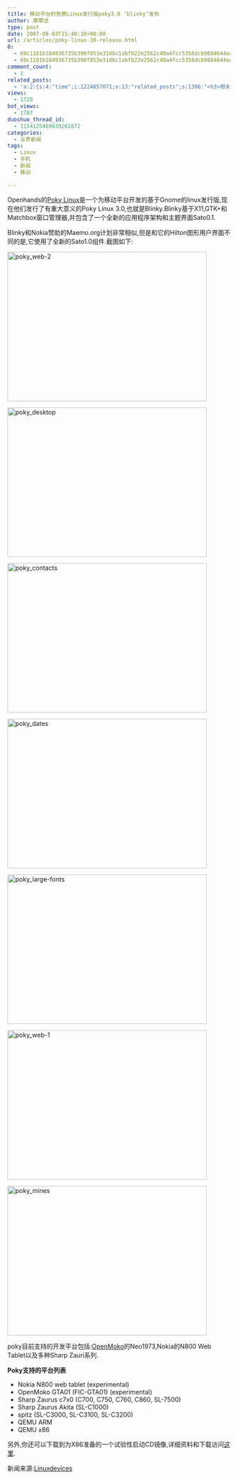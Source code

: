 ```yaml
---
title: 移动平台的免费Linux发行版poky3.0 ‘blinky’发布
author: 摩摩诘
type: post
date: 2007-08-03T15:40:18+00:00
url: /articles/poky-linux-30-release.html
0:
  - 69c1181b184936735b390f053e31d6c1abfb22e2562c40a4fcc5358dcb9884644ead3e8690c517c788baabc215b9f9ad
  - 69c1181b184936735b390f053e31d6c1abfb22e2562c40a4fcc5358dcb9884644ead3e8690c517c788baabc215b9f9ad
comment_count:
  - 1
related_posts:
  - 'a:2:{s:4:"time";i:1224857071;s:13:"related_posts";s:1306:"<h3>相关日志</h3><ul class="related_post"><li><a href="http://www.digglife.cn/articles/mobile-firefox-user-interface.html" title="手机版Firefox用户界面预览">手机版Firefox用户界面预览</a></li><li><a href="http://www.digglife.cn/articles/play-with-openmoko-phone.html" title="OpenMoko手机样机把玩报告.">OpenMoko手机样机把玩报告.</a></li><li><a href="http://www.digglife.cn/articles/fucked-by-customer-service-girl-of-china-mobile.html" title="被移动的客服小姐日了">被移动的客服小姐日了</a></li><li><a href="http://www.digglife.cn/articles/enhance-mobile-phone-pics.html" title="如何提高手机照片的质量">如何提高手机照片的质量</a></li><li><a href="http://www.digglife.cn/articles/windows-linux-file-system.html" title="4款免费软件让你在Windows下访问Linux文件系统">4款免费软件让你在Windows下访问Linux文件系统</a></li><li><a href="http://www.digglife.cn/articles/how-to-install-kde40-in-ubuntu.html" title="如何在Ubuntu 7.10下安装KDE 4.0">如何在Ubuntu 7.10下安装KDE 4.0</a></li><li><a href="http://www.digglife.cn/articles/access-to-your-linux-files-from-windows.html" title="在Windows下访问Linux文件系统:Linux Reader">在Windows下访问Linux文件系统:Linux Reader</a></li></ul>";}'
views:
  - 1728
bot_views:
  - 1787
duoshuo_thread_id:
  - 1154125469839261872
categories:
  - 业界新闻
tags:
  - Linux
  - 手机
  - 新闻
  - 移动

---
```

Openhands的<a href="http://pokylinux.org/" target="_blank">Poky Linux</a>是一个为移动平台开发的基于Gnome的linux发行版,现在他们发行了有重大意义的Poky Linux 3.0,也就是Blinky.Blinky基于X11,GTK+和Matchbox窗口管理器,并包含了一个全新的应用程序架构和主题界面Sato0.1.

Blinky和Nokia赞助的Maemo.org计划非常相似,但是和它的Hilton图形用户界面不同的是,它使用了全新的Sato1.0组件.截图如下:

<a href="https://www.digglife.net/wp-content/uploads/3/379/2007/08/poky-web-2.png" atomicselection="true"><img height="337" alt="poky_web-2" src="https://www.digglife.net/wp-content/uploads/3/379/2007/08/poky-web-2-thumb.png" width="450" /></a></p> 

<!--more-->

<a href="https://www.digglife.net/wp-content/uploads/3/379/2007/08/poky-desktop.png" atomicselection="true"><img height="337" alt="poky_desktop" src="https://www.digglife.net/wp-content/uploads/3/379/2007/08/poky-desktop-thumb.png" width="450" /></a>

<a href="https://www.digglife.net/wp-content/uploads/3/379/2007/08/poky-contacts.png" atomicselection="true"><img height="337" alt="poky_contacts" src="https://www.digglife.net/wp-content/uploads/3/379/2007/08/poky-contacts-thumb.png" width="450" /></a>

<a href="https://www.digglife.net/wp-content/uploads/3/379/2007/08/poky-dates.png" atomicselection="true"><img height="337" alt="poky_dates" src="https://www.digglife.net/wp-content/uploads/3/379/2007/08/poky-dates-thumb.png" width="450" /></a>

<a href="https://www.digglife.net/wp-content/uploads/3/379/2007/08/poky-large-fonts.png" atomicselection="true"><img height="337" alt="poky_large-fonts" src="https://www.digglife.net/wp-content/uploads/3/379/2007/08/poky-large-fonts-thumb.png" width="450" /></a>

<a href="https://www.digglife.net/wp-content/uploads/3/379/2007/08/poky-web-1.png" atomicselection="true"><img height="337" alt="poky_web-1" src="https://www.digglife.net/wp-content/uploads/3/379/2007/08/poky-web-1-thumb.png" width="450" /></a>

<a href="https://www.digglife.net/wp-content/uploads/3/379/2007/08/poky-mines.png" atomicselection="true"><img height="337" alt="poky_mines" src="https://www.digglife.net/wp-content/uploads/3/379/2007/08/poky-mines-thumb.png" width="450" /></a>

poky目前支持的开发平台包括:<a href="https://www.digglife.net/articles/play-with-openmoko-phone.html" target="_blank">OpenMoko</a>的Neo1973,Nokia的N800 Web Tablet以及多种Sharp Zauri系列.

**Poky支持的平台列表**

  * Nokia N800 web tablet (experimental) 
  * OpenMoko GTA01 (FIC-GTA01) (experimental) 
  * Sharp Zaurus c7x0 (C700, C750, C760, C860, SL-7500) 
  * Sharp Zaurus Akita (SL-C1000) 
  * spitz (SL-C3000, SL-C3100, SL-C3200) 
  * QEMU ARM 
  * QEMU x86 

另外,你还可以下载到为X86准备的一个试验性启动CD镜像,详细资料和下载访问<u><a href="http://pokylinux.org/" target="_blank">这里</a></u>.

新闻来源:[Linuxdevices][1]

 [1]: http://www.linuxdevices.com/news/NS6869195570.html
